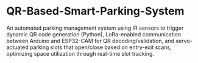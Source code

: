# QR-Based-Smart-Parking-System
An automated parking management system using IR sensors to trigger dynamic QR code generation (Python), LoRa-enabled communication between Arduino and ESP32-CAM for QR decoding/validation, and servo-actuated parking slots that open/close based on entry-exit scans, optimizing space utilization through real-time slot tracking.
